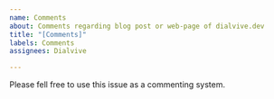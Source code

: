 ```yaml
---
name: Comments
about: Comments regarding blog post or web-page of dialvive.dev
title: "[Comments]"
labels: Comments
assignees: Dialvive

---
```


Please fell free to use this issue as a commenting system.
